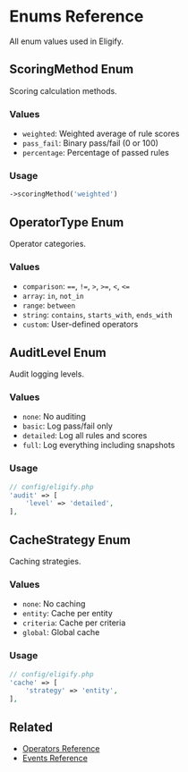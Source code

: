 # Enums Reference

All enum values used in Eligify.

## ScoringMethod Enum

Scoring calculation methods.

### Values

- `weighted`: Weighted average of rule scores
- `pass_fail`: Binary pass/fail (0 or 100)
- `percentage`: Percentage of passed rules

### Usage

```php
->scoringMethod('weighted')
```

## OperatorType Enum

Operator categories.

### Values

- `comparison`: `==`, `!=`, `>`, `>=`, `<`, `<=`
- `array`: `in`, `not_in`
- `range`: `between`
- `string`: `contains`, `starts_with`, `ends_with`
- `custom`: User-defined operators

## AuditLevel Enum

Audit logging levels.

### Values

- `none`: No auditing
- `basic`: Log pass/fail only
- `detailed`: Log all rules and scores
- `full`: Log everything including snapshots

### Usage

```php
// config/eligify.php
'audit' => [
    'level' => 'detailed',
],
```

## CacheStrategy Enum

Caching strategies.

### Values

- `none`: No caching
- `entity`: Cache per entity
- `criteria`: Cache per criteria
- `global`: Global cache

### Usage

```php
// config/eligify.php
'cache' => [
    'strategy' => 'entity',
],
```

## Related

- [Operators Reference](operators.md)
- [Events Reference](events.md)
